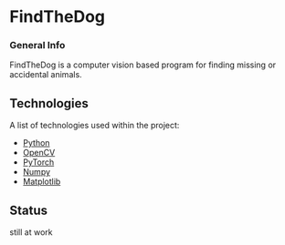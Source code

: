 # FindTheDog

### General Info
FindTheDog is a computer vision based program for finding missing or accidental animals.

## Technologies
A list of technologies used within the project:
* [Python](https://python.org/)
* [OpenCV](https://opencv.org/)
* [PyTorch](https://pytorch.org/)
* [Numpy](https://numpy.org/)
* [Matplotlib](https://matplotlib.org/)

## Status
still at work
